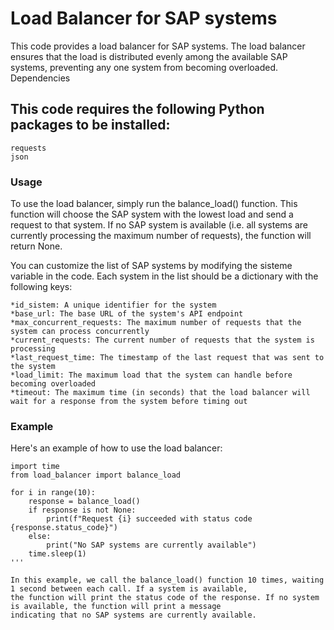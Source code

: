 # Load Balancer for SAP systems

This code provides a load balancer for SAP systems. The load balancer ensures that the load is distributed evenly among the available SAP systems,
preventing any one system from becoming overloaded.
Dependencies

## This code requires the following Python packages to be installed:

    requests
    json

### Usage

To use the load balancer, simply run the balance_load() function. This function will choose the SAP system with the lowest load and send a request to that system.
If no SAP system is available (i.e. all systems are currently processing the maximum number of requests), the function will return None.

You can customize the list of SAP systems by modifying the sisteme variable in the code. 
Each system in the list should be a dictionary with the following keys:

    *id_sistem: A unique identifier for the system
    *base_url: The base URL of the system's API endpoint
    *max_concurrent_requests: The maximum number of requests that the system can process concurrently
    *current_requests: The current number of requests that the system is processing
    *last_request_time: The timestamp of the last request that was sent to the system
    *load_limit: The maximum load that the system can handle before becoming overloaded
    *timeout: The maximum time (in seconds) that the load balancer will wait for a response from the system before timing out

### Example

Here's an example of how to use the load balancer:

```pythonpython
import time
from load_balancer import balance_load

for i in range(10):
    response = balance_load()
    if response is not None:
        print(f"Request {i} succeeded with status code {response.status_code}")
    else:
        print("No SAP systems are currently available")
    time.sleep(1)
'''

In this example, we call the balance_load() function 10 times, waiting 1 second between each call. If a system is available, 
the function will print the status code of the response. If no system is available, the function will print a message 
indicating that no SAP systems are currently available.

